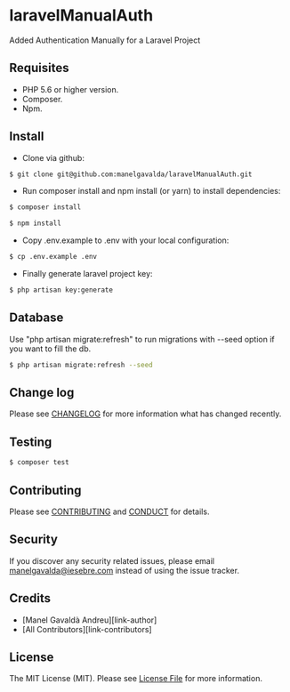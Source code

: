 # laravelManualAuth

Added Authentication Manually for a Laravel Project 

## Requisites

- PHP 5.6 or higher version.
- Composer.
- Npm.

## Install

- Clone via github:

``` bash
$ git clone git@github.com:manelgavalda/laravelManualAuth.git
```

- Run composer install and npm install (or yarn) to install dependencies:

``` bash
$ composer install

$ npm install
```

- Copy .env.example to .env with your local configuration:

``` bash
$ cp .env.example .env
```

- Finally generate laravel project key:

``` bash
$ php artisan key:generate
```

## Database

Use "php artisan migrate:refresh" to run migrations with --seed option if you want to fill the db.

``` bash
$ php artisan migrate:refresh --seed
```

## Change log

Please see [CHANGELOG](CHANGELOG.md) for more information what has changed recently.

## Testing

``` bash
$ composer test
```

## Contributing

Please see [CONTRIBUTING](CONTRIBUTING.md) and [CONDUCT](CONDUCT.md) for details.

## Security

If you discover any security related issues, please email manelgavalda@iesebre.com instead of using the issue tracker.

## Credits

- [Manel Gavaldà Andreu][link-author]
- [All Contributors][link-contributors]

## License

The MIT License (MIT). Please see [License File](LICENSE.md) for more information.

